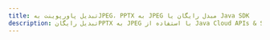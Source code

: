 ---title: تبدیل پاورپوینت بهJPEG، PPTX به JPEG مبدل رایگان یا Java SDKdescription: تبدیل رایگانPPTX به JPEG با استفاده از Java Cloud APIs & SDK. همچنین اسناد Microsoft PowerPoint را در Cloud ایجاد، ویرایش و رندر کنید.---